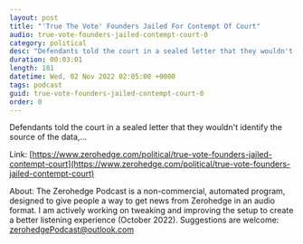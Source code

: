 ```yaml
---
layout: post
title: "'True The Vote' Founders Jailed For Contempt Of Court"
audio: true-vote-founders-jailed-contempt-court-0
category: political
desc: "Defendants told the court in a sealed letter that they wouldn't identify the source of the data,..."
duration: 00:03:01
length: 181
datetime: Wed, 02 Nov 2022 02:05:00 +0000
tags: podcast
guid: true-vote-founders-jailed-contempt-court-0
order: 0
---
```

Defendants told the court in a sealed letter that they wouldn't identify the source of the data,...

Link: [https://www.zerohedge.com/political/true-vote-founders-jailed-contempt-court](https://www.zerohedge.com/political/true-vote-founders-jailed-contempt-court)

About: The Zerohedge Podcast is a non-commercial, automated program, designed to give people a way to get news from Zerohedge in an audio format.  I am actively working on tweaking and improving the setup to create a better listening experience (October 2022).  Suggestions are welcome: [zerohedgePodcast@outlook.com](mailto:zerohedgePodcast@outlook.com)